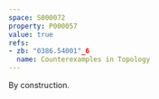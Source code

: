 ```yaml
---
space: S000072
property: P000057
value: true
refs:
- zb: "0386.54001"_6
  name: Counterexamples in Topology
---
```


By construction.
